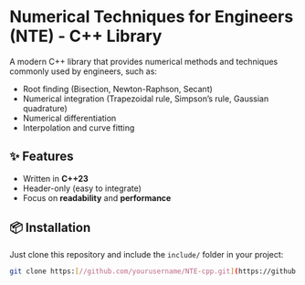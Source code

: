 # Numerical Techniques for Engineers (NTE) - C++ Library

A modern C++ library that provides numerical methods and techniques commonly used by engineers, such as:
- Root finding (Bisection, Newton-Raphson, Secant)
- Numerical integration (Trapezoidal rule, Simpson’s rule, Gaussian quadrature)
- Numerical differentiation
- Interpolation and curve fitting

## ✨ Features
- Written in **C++23**
- Header-only (easy to integrate)
- Focus on **readability** and **performance**

## 📦 Installation
Just clone this repository and include the `include/` folder in your project:

```bash
git clone https:[//github.com/yourusername/NTE-cpp.git](https://github.com/Ali980-eng/MyCpp/blob/main/MyLibrarys/Numerical/V1/Numerical.hpp)
